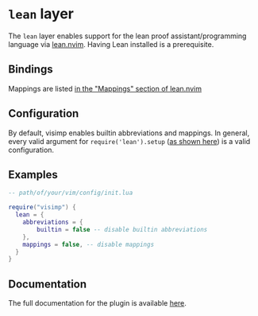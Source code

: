 # `lean` layer

The `lean` layer enables support for the lean proof assistant/programming
language via [lean.nvim](https://github.com/Julian/lean.nvim). Having Lean
installed is a prerequisite.

## Bindings

Mappings are listed [in the "Mappings" section of lean.nvim](https://github.com/Julian/lean.nvim#mappings)

## Configuration

By default, visimp enables builtin abbreviations and mappings.
In general, every valid argument for `require('lean').setup` ([as shown here](https://github.com/Julian/lean.nvim/wiki/Configuring-&-Extending))
is a valid configuration.

## Examples

```lua
-- path/of/your/vim/config/init.lua

require("visimp") {
  lean = {
    abbreviations = {
        builtin = false -- disable builtin abbreviations
    },
    mappings = false, -- disable mappings
  }
}
```

## Documentation

The full documentation for the plugin is available
[here](https://github.com/whonore/Coqtail/blob/main/doc/coqtail.txt).
